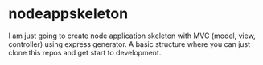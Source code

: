 # nodeappskeleton
I am just going to create node application skeleton with MVC (model, view, controller) using express generator. A basic structure where you can just clone this repos and get start to development. 
